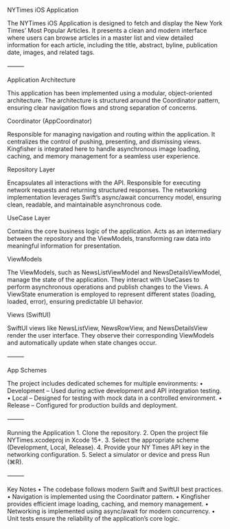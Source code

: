 NYTimes iOS Application

The NYTimes iOS Application is designed to fetch and display the New York Times’ Most Popular Articles.
It presents a clean and modern interface where users can browse articles in a master list and view detailed information for each article, including the title, abstract, byline, publication date, images, and related tags.

⸻

Application Architecture

This application has been implemented using a modular, object-oriented architecture.
The architecture is structured around the Coordinator pattern, ensuring clear navigation flows and strong separation of concerns.

Coordinator (AppCoordinator)

Responsible for managing navigation and routing within the application.
It centralizes the control of pushing, presenting, and dismissing views.
Kingfisher is integrated here to handle asynchronous image loading, caching, and memory management for a seamless user experience.

Repository Layer

Encapsulates all interactions with the API.
Responsible for executing network requests and returning structured responses.
The networking implementation leverages Swift’s async/await concurrency model, ensuring clean, readable, and maintainable asynchronous code.

UseCase Layer

Contains the core business logic of the application.
Acts as an intermediary between the repository and the ViewModels, transforming raw data into meaningful information for presentation.

ViewModels

The ViewModels, such as NewsListViewModel and NewsDetailsViewModel, manage the state of the application.
They interact with UseCases to perform asynchronous operations and publish changes to the Views.
A ViewState enumeration is employed to represent different states (loading, loaded, error), ensuring predictable UI behavior.

Views (SwiftUI)

SwiftUI views like NewsListView, NewsRowView, and NewsDetailsView render the user interface.
They observe their corresponding ViewModels and automatically update when state changes occur.

⸻

App Schemes

The project includes dedicated schemes for multiple environments:
	•	Development – Used during active development and API integration testing.
	•	Local – Designed for testing with mock data in a controlled environment.
	•	Release – Configured for production builds and deployment.

⸻

Running the Application
	1.	Clone the repository.
	2.	Open the project file NYTimes.xcodeproj in Xcode 15+.
	3.	Select the appropriate scheme (Development, Local, Release).
	4.	Provide your NY Times API key in the networking configuration.
	5.	Select a simulator or device and press Run (⌘R).

⸻

Key Notes
	•	The codebase follows modern Swift and SwiftUI best practices.
	•	Navigation is implemented using the Coordinator pattern.
	•	Kingfisher provides efficient image loading, caching, and memory management.
	•	Networking is implemented using async/await for modern concurrency.
	•	Unit tests ensure the reliability of the application’s core logic.
